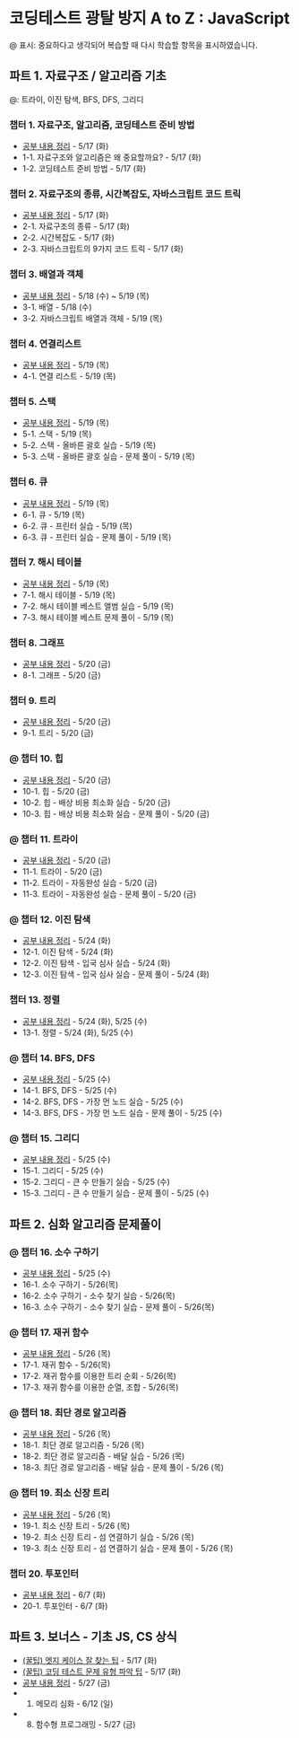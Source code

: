 # 코딩테스트 광탈 방지 A to Z : JavaScript

@ 표시: 중요하다고 생각되어 복습할 때 다시 학습할 항목을 표시하였습니다.

## 파트 1. 자료구조 / 알고리즘 기초

@: 트라이, 이진 탐색, BFS, DFS, 그리디

### 챕터 1. 자료구조, 알고리즘, 코딩테스트 준비 방법

- [공부 내용 정리](./파트1/Ch01.%EA%B8%B0%EC%B4%88.md) - 5/17 (화)
- 1-1. 자료구조와 알고리즘은 왜 중요할까요? - 5/17 (화)
- 1-2. 코딩테스트 준비 방법 - 5/17 (화)

### 챕터 2. 자료구조의 종류, 시간복잡도, 자바스크립트 코드 트릭

- [공부 내용 정리](./파트1/Ch02.%EC%9E%90%EB%A3%8C%EA%B5%AC%EC%A1%B0.md) - 5/17 (화)
- 2-1. 자료구조의 종류 - 5/17 (화)
- 2-2. 시간복잡도 - 5/17 (화)
- 2-3. 자바스크립트의 9가지 코드 트릭 - 5/17 (화)

### 챕터 3. 배열과 객체

- [공부 내용 정리](./파트1/Ch03.%EB%B0%B0%EC%97%B4%EA%B3%BC%EA%B0%9D%EC%B2%B4.md) - 5/18 (수) ~ 5/19 (목)
- 3-1. 배열 - 5/18 (수)
- 3-2. 자바스크립트 배열과 객체 - 5/19 (목)

### 챕터 4. 연결리스트

- [공부 내용 정리](./파트1/Ch04.%EC%97%B0%EA%B2%B0%EB%A6%AC%EC%8A%A4%ED%8A%B8.md) - 5/19 (목)
- 4-1. 연결 리스트 - 5/19 (목)

### 챕터 5. 스택

- [공부 내용 정리](./파트1/Ch05.%EC%8A%A4%ED%83%9D.md) - 5/19 (목)
- 5-1. 스택 - 5/19 (목)
- 5-2. 스택 - 올바른 괄호 실습 - 5/19 (목)
- 5-3. 스택 - 올바른 괄호 실습 - 문제 풀이 - 5/19 (목)

### 챕터 6. 큐

- [공부 내용 정리](./파트1/Ch06.%ED%81%90.md) - 5/19 (목)
- 6-1. 큐 - 5/19 (목)
- 6-2. 큐 - 프린터 실습 - 5/19 (목)
- 6-3. 큐 - 프린터 실습 - 문제 풀이 - 5/19 (목)

### 챕터 7. 해시 테이블

- [공부 내용 정리](./파트1/Ch07.%ED%95%B4%EC%8B%9C%ED%85%8C%EC%9D%B4%EB%B8%94.md) - 5/19 (목)
- 7-1. 해시 테이블 - 5/19 (목)
- 7-2. 해시 테이블 베스트 앨범 실습 - 5/19 (목)
- 7-3. 해시 테이블 베스트 문제 풀이 - 5/19 (목)

### 챕터 8. 그래프

- [공부 내용 정리](./파트1/Ch08.%EA%B7%B8%EB%9E%98%ED%94%84.md) - 5/20 (금)
- 8-1. 그래프 - 5/20 (금)

### 챕터 9. 트리

- [공부 내용 정리](./파트1/Ch09.%ED%8A%B8%EB%A6%AC.md) - 5/20 (금)
- 9-1. 트리 - 5/20 (금)

### @ 챕터 10. 힙

- [공부 내용 정리](./파트1/Ch10.%ED%9E%99.md) - 5/20 (금)
- 10-1. 힙 - 5/20 (금)
- 10-2. 힙 - 배상 비용 최소화 실습 - 5/20 (금)
- 10-3. 힙 - 배상 비용 최소화 실습 - 문제 풀이 - 5/20 (금)

### @ 챕터 11. 트라이

- [공부 내용 정리](./파트1/Ch11.%ED%8A%B8%EB%9D%BC%EC%9D%B4.md) - 5/20 (금)
- 11-1. 트라이 - 5/20 (금)
- 11-2. 트라이 - 자동완성 실습 - 5/20 (금)
- 11-3. 트라이 - 자동완성 실습 - 문제 풀이 - 5/20 (금)

### @ 챕터 12. 이진 탐색

- [공부 내용 정리](./파트1/Ch12.%EC%9D%B4%EC%A7%84%ED%83%90%EC%83%89.md) - 5/24 (화)
- 12-1. 이진 탐색 - 5/24 (화)
- 12-2. 이진 탐색 - 입국 심사 실습 - 5/24 (화)
- 12-3. 이진 탐색 - 입국 심사 실습 - 문제 풀이 - 5/24 (화)

### 챕터 13. 정렬

- [공부 내용 정리](./파트1/Ch13.정렬.md) - 5/24 (화), 5/25 (수)
- 13-1. 정렬 - 5/24 (화), 5/25 (수)

### @ 챕터 14. BFS, DFS

- [공부 내용 정리](./파트1/Ch14.BFS,DFS.md) - 5/25 (수)
- 14-1. BFS, DFS - 5/25 (수)
- 14-2. BFS, DFS - 가장 먼 노드 실습 - 5/25 (수)
- 14-3. BFS, DFS - 가장 먼 노드 실습 - 문제 풀이 - 5/25 (수)

### @ 챕터 15. 그리디

- [공부 내용 정리](./파트1/Ch15.그리디.md) - 5/25 (수)
- 15-1. 그리디 - 5/25 (수)
- 15-2. 그리디 - 큰 수 만들기 실습 - 5/25 (수)
- 15-3. 그리디 - 큰 수 만들기 실습 - 문제 풀이 - 5/25 (수)

## 파트 2. 심화 알고리즘 문제풀이

### @ 챕터 16. 소수 구하기

- [공부 내용 정리](./파트2/Ch16.md) - 5/25 (수)
- 16-1. 소수 구하기 - 5/26(목)
- 16-2. 소수 구하기 - 소수 찾기 실습 - 5/26(목)
- 16-3. 소수 구하기 - 소수 찾기 실습 - 문제 풀이 - 5/26(목)

### @ 챕터 17. 재귀 함수

- [공부 내용 정리](./파트2/Ch17.md) - 5/26 (목)
- 17-1. 재귀 함수 - 5/26(목)
- 17-2. 재귀 함수를 이용한 트리 순회 - 5/26(목)
- 17-3. 재귀 함수를 이용한 순열, 조합 - 5/26(목)

### @ 챕터 18. 최단 경로 알고리즘

- [공부 내용 정리](./파트2/Ch18.md) - 5/26 (목)
- 18-1. 최단 경로 알고리즘 - 5/26 (목)
- 18-2. 최단 경로 알고리즘 - 배달 실습 - 5/26 (목)
- 18-3. 최단 경로 알고리즘 - 배달 실습 - 문제 풀이 - 5/26 (목)

### @ 챕터 19. 최소 신장 트리

- [공부 내용 정리](./파트2/Ch19.md) - 5/26 (목)
- 19-1. 최소 신장 트리 - 5/26 (목)
- 19-2. 최소 신장 트리 - 섬 연결하기 실습 - 5/26 (목)
- 19-3. 최소 신장 트리 - 섬 연결하기 실습 - 문제 풀이 - 5/26 (목)

### 챕터 20. 투포인터

- [공부 내용 정리](./%ED%8C%8C%ED%8A%B82/Ch20.md) - 6/7 (화)
- 20-1. 투포인터 - 6/7 (화)

## 파트 3. 보너스 - 기초 JS, CS 상식

- [(꿀팁) 엣지 케이스 잘 찾는 팁](./파트3/tip-edge-case.md) - 5/17 (화)
- [(꿀팁) 코딩 테스트 문제 유형 파악 팁](./파트3/tip-problem-reading.md) - 5/17 (화)
- [공부 내용 정리](./파트3/README.md) - 5/27 (금)
- 1. 메모리 심화 - 6/12 (일)
- 8. 함수형 프로그래밍 - 5/27 (금)
